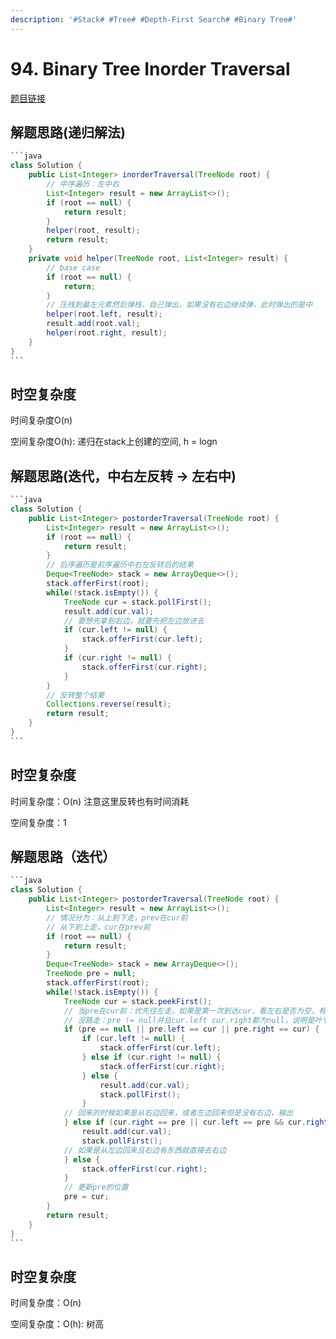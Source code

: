 ```yaml
---
description: '#Stack# #Tree# #Depth-First Search# #Binary Tree#'
---
```


# 94. Binary Tree Inorder Traversal

[题目链接](https://leetcode.com/problems/binary-tree-inorder-traversal/description/)

## 解题思路(递归解法)

````java
```java
class Solution {
    public List<Integer> inorderTraversal(TreeNode root) {
        // 中序遍历：左中右
        List<Integer> result = new ArrayList<>();
        if (root == null) {
            return result;
        }
        helper(root, result);
        return result;
    }
    private void helper(TreeNode root, List<Integer> result) {
        // base case
        if (root == null) {
            return;
        }
        // 压栈到最左元素然后弹栈，自己弹出，如果没有右边继续弹，此时弹出的是中
        helper(root.left, result);
        result.add(root.val);
        helper(root.right, result);
    }
}
```
````

## 时空复杂度

时间复杂度O(n)

空间复杂度O(h): 递归在stack上创建的空间, h = logn

## 解题思路(迭代，中右左反转 -> 左右中)

````java
```java
class Solution {
    public List<Integer> postorderTraversal(TreeNode root) {
        List<Integer> result = new ArrayList<>();
        if (root == null) {
            return result;
        }
        // 后序遍历是前序遍历中右左反转后的结果
        Deque<TreeNode> stack = new ArrayDeque<>();
        stack.offerFirst(root);
        while(!stack.isEmpty()) {
            TreeNode cur = stack.pollFirst();
            result.add(cur.val);
            // 要想先拿到右边，就要先把左边放进去
            if (cur.left != null) {
                stack.offerFirst(cur.left);
            }
            if (cur.right != null) {
                stack.offerFirst(cur.right);
            }
        }
        // 反转整个结果
        Collections.reverse(result);
        return result;
    }
}
```
````

## 时空复杂度

时间复杂度：O(n) 注意这里反转也有时间消耗

空间复杂度：1

## 解题思路（迭代）

````java
```java
class Solution {
    public List<Integer> postorderTraversal(TreeNode root) {
        List<Integer> result = new ArrayList<>();
        // 情况分为：从上到下走，prev在cur前
        // 从下到上走，cur在prev前
        if (root == null) {
            return result;
        }
        Deque<TreeNode> stack = new ArrayDeque<>();
        TreeNode pre = null;
        stack.offerFirst(root);
        while(!stack.isEmpty()) {
            TreeNode cur = stack.peekFirst();
            // 当pre在cur前：优先往左走，如果是第一次到达cur，看左右是否为空，有路走就继续走
            // 没路走：pre != null并且cur.left cur.right都为null，说明是叶节点，直接输出
            if (pre == null || pre.left == cur || pre.right == cur) {
                if (cur.left != null) {
                    stack.offerFirst(cur.left);
                } else if (cur.right != null) {
                    stack.offerFirst(cur.right);
                } else {
                    result.add(cur.val);
                    stack.pollFirst();
                }
            // 回来的时候如果是从右边回来，或者左边回来但是没有右边，输出
            } else if (cur.right == pre || cur.left == pre && cur.right == null) {
                result.add(cur.val);
                stack.pollFirst();
            // 如果是从左边回来且右边有东西就直接去右边
            } else {
                stack.offerFirst(cur.right);
            }
            // 更新pre的位置
            pre = cur;
        }
        return result;
    }
}
```
````

## 时空复杂度

时间复杂度：O(n)

空间复杂度：O(h): 树高
